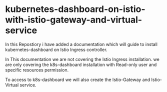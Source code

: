 # kubernetes-dashboard-on-istio-with-istio-gateway-and-virtual-service

In this Repostiory i have added a documentation which will guide to install kubernetes-dashboard on Istio Ingress controller.

In This documentation we are not covering the Istio Ingress installation. we are only covering the k8s-dashboard installation with Read-only user and specific resources permission.

To access to k8s-dashboard we will also create the Istio-Gateway and Istio-Virtual service.
